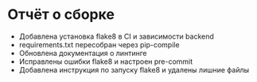 # Отчёт о сборке

- Добавлена установка flake8 в CI и зависимости backend
- requirements.txt пересобран через pip-compile
- Обновлена документация о линтинге
- Исправлены ошибки flake8 и настроен pre-commit
- Добавлена инструкция по запуску flake8 и удалены лишние файлы
